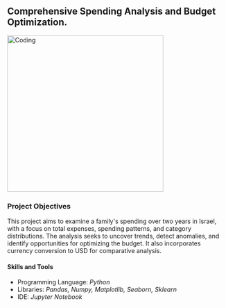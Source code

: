 <h2>Comprehensive Spending Analysis and Budget Optimization.</h2>

<img width="360" alt="Coding" src="https://repository-images.githubusercontent.com/1023769875/e3c49b5b-8c72-4346-9424-b19818597852">

<h3>Project Objectives</h3>
<p>This project aims to examine a family's spending over two years in Israel, with a focus on total expenses, spending patterns, and category distributions. The analysis seeks to uncover trends, detect anomalies, and identify opportunities for optimizing the budget. It also incorporates currency conversion to USD for comparative analysis.</p>

<h4>Skills and Tools</h4>
    <ul>
        <li>Programming Language: <i>Python</i></li>
        <li>Libraries: <i>Pandas, Numpy, Matplotlib, Seaborn, Sklearn</i></li>
        <li>IDE: <i>Jupyter Notebook</i></li>
    </ul>

